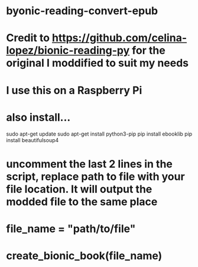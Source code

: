 # byonic-reading-convert-epub

# Credit to https://github.com/celina-lopez/bionic-reading-py for the original I moddified to suit my needs

# I use this on a Raspberry Pi

# also install...

sudo apt-get update
sudo apt-get install python3-pip
pip install ebooklib
pip install beautifulsoup4

# uncomment the last 2 lines in the script, replace path to file with your file location. It will output the modded file to the same place

# file_name = "path/to/file"
# create_bionic_book(file_name)
